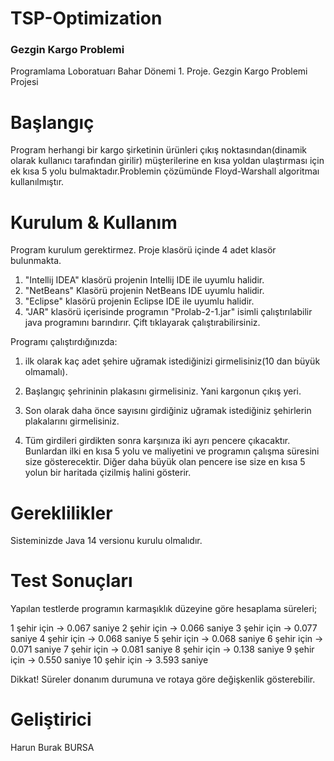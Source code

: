 # TSP-Optimization



### Gezgin Kargo Problemi ###

Programlama Loboratuarı Bahar Dönemi 1. Proje. Gezgin Kargo Problemi Projesi

# Başlangıç #


Program herhangi bir kargo şirketinin ürünleri çıkış noktasından(dinamik olarak kullanıcı tarafından girilir) müşterilerine
en kısa yoldan ulaştırması için ek kısa 5 yolu bulmaktadır.Problemin çözümünde Floyd-Warshall algoritmaı kullanılmıştır.




# Kurulum & Kullanım #


Program kurulum gerektirmez. Proje klasörü içinde 4 adet klasör bulunmakta.

1) "Intellij IDEA" klasörü projenin Intellij IDE ile uyumlu halidir.
2) "NetBeans" Klasörü projenin NetBeans IDE uyumlu halidir.
3) "Eclipse" klasörü projenin Eclipse IDE ile uyumlu halidir.
4) "JAR" klasörü içerisinde programın "Prolab-2-1.jar" isimli çalıştırılabilir
    java programını barındırır. Çift tıklayarak çalıştırabilirsiniz.


Programı çalıştırdığınızda:
1) ilk olarak kaç adet şehire uğramak istediğinizi girmelisiniz(10 dan büyük olmamalı).  

2) Başlangıç şehrininin plakasını girmelisiniz. Yani kargonun çıkış yeri.

3) Son olarak daha önce sayısını girdiğiniz uğramak istediğiniz şehirlerin plakalarını girmelisiniz.

4) Tüm girdileri girdikten sonra karşınıza iki ayrı pencere çıkacaktır.
 Bunlardan ilki en kısa 5 yolu ve maliyetini ve programın çalışma süresini size gösterecektir.
 Diğer daha büyük olan pencere ise size en kısa 5 yolun bir haritada çizilmiş halini gösterir.




# Gereklilikler #


Sisteminizde Java 14 versionu kurulu olmalıdır.



# Test Sonuçları #

Yapılan testlerde programın karmaşıklık düzeyine göre hesaplama süreleri;

1 şehir için -> 0.067 saniye
2 şehir için -> 0.066 saniye
3 şehir için -> 0.077 saniye
4 şehir için -> 0.068 saniye
5 şehir için -> 0.068 saniye
6 şehir için -> 0.071 saniye
7 şehir için -> 0.081 saniye 
8 şehir için -> 0.138 saniye 
9 şehir için -> 0.550 saniye
10 şehir için -> 3.593 saniye

Dikkat! Süreler donanım durumuna ve rotaya göre değişkenlik gösterebilir.


# Geliştirici #

Harun Burak BURSA
